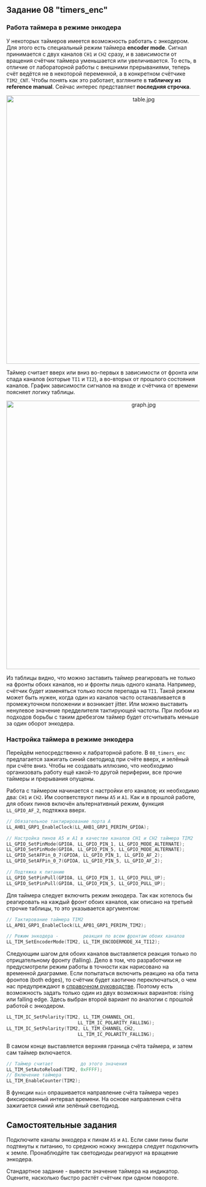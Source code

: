 ## Задание 08 "timers_enc"
### Работа таймера в режиме энкодера
У некоторых таймеров имеется возможность работать с энкодером. Для этого есть специальный режим таймера **encoder mode**.
Сигнал принимается с двух каналов `CH1` и `CH2` сразу, и в зависимости от вращения счётчик таймера уменьшается или увеличивается.
То есть, в отличие от лабораторной работы с внешними прерываниями, теперь счёт ведётся не в некоторой переменной,
а в конкретном счётчике `TIM2_CNT`. 
Чтобы понять как это работает, взгляните в **табличку из reference manual**. Сейчас интерес представляет **последняя строчка**. 

<p align="center">
  <img width="700" src="https://github.com/Levitsky-Ilya/stm32f0_ARM/blob/master/docs/images/table.jpg" alt="table.jpg"/>

</p>

Таймер считает вверх или вниз во-первых в зависимости от фронта или спада каналов (которые `TI1` и `TI2`), а во-вторых от прошлого состояния каналов. График зависимости сигналов на входе и счётчика от времени поясняет логику таблицы.

<p align="center">
  <img width="700" src="https://github.com/Levitsky-Ilya/stm32f0_ARM/blob/master/docs/images/graph.jpg" alt="graph.jpg"/>

</p>

Из таблицы видно, что можно заставить таймер реагировать не только на фронты обоих каналов, но и фронты лишь одного канала. Например, cчётчик будет изменяться только после перепада на `TI1`. Такой режим может быть нужен, когда один из каналов часто останавливается в промежуточном положении и возникает jitter. Или можно выставить ненулевое значение предделителя тактирующей частоты. При любом из подходов борьбы с таким дребезгом таймер будет отсчитывать меньше за один оборот энкодера.

### Настройка таймера в режиме энкодера
Перейдём непосредственно к лабраторной работе. В `08_timers_enc` предлагается зажигать синий светодиод при счёте вверх, и зелёный при счёте вниз. Чтобы не создавать иллюзию, что необходимо организовать работу ещё какой-то другой периферии, все прочие таймеры и прерывания опущены. 

Работа с таймером начинается с настройки его каналов; их необходимо два: `CH1` и `CH2`. Им соответствуют пины `А5` и `А1`. Как и в прошлой работе, для обоих пинов включён альтернативный режим, функция `LL_GPIO_AF_2`, подтяжка вверх.

```C
// Обязательное тактирирование порта А
LL_AHB1_GRP1_EnableClock(LL_AHB1_GRP1_PERIPH_GPIOA);

// Настройка пинов А5 и А1 в качестве каналов CH1 и CH2 таймера TIM2
LL_GPIO_SetPinMode(GPIOA, LL_GPIO_PIN_1, LL_GPIO_MODE_ALTERNATE);
LL_GPIO_SetPinMode(GPIOA, LL_GPIO_PIN_5, LL_GPIO_MODE_ALTERNATE);
LL_GPIO_SetAFPin_0_7(GPIOA, LL_GPIO_PIN_1, LL_GPIO_AF_2);
LL_GPIO_SetAFPin_0_7(GPIOA, LL_GPIO_PIN_5, LL_GPIO_AF_2);

// Подтяжка к питанию
LL_GPIO_SetPinPull(GPIOA, LL_GPIO_PIN_1, LL_GPIO_PULL_UP);
LL_GPIO_SetPinPull(GPIOA, LL_GPIO_PIN_5, LL_GPIO_PULL_UP);
```

Для таймера следует включить режим энкодера. Так как хотелось бы реагировать на каждый фронт обоих каналов, как описано на третьей строчке таблицы, то это указывается аргументом:

```C
// Тактирование таймера TIM2
LL_APB1_GRP1_EnableClock(LL_APB1_GRP1_PERIPH_TIM2);

// Режим энкодера -         реакция по всем фронтам обоих каналов
LL_TIM_SetEncoderMode(TIM2, LL_TIM_ENCODERMODE_X4_TI12);
```

Следующим шагом для обоих каналов выставляется реакция только по отрицательному фронту (falling). Дело в том, что разработчики не предусмотрели режим работы в точности как нарисовано на временной диаграмме. Если попытаться включить реакцию на оба типа фронтов (both edges), то счётчик будет хаотично переключаться, о чем нас предупреждают в [справочном руководстве](https://github.com/edosedgar/stm32f0_ARM/blob/master/docs/stm32f0xx_rm.pdf). Поэтому есть возможность задать только один из двух возможных вариантов: rising или falling edge. Здесь выбран второй вариант по аналогии с прошлой работой с энкодером.

```C
LL_TIM_IC_SetPolarity(TIM2, LL_TIM_CHANNEL_CH1,
                          LL_TIM_IC_POLARITY_FALLING);
LL_TIM_IC_SetPolarity(TIM2, LL_TIM_CHANNEL_CH2,
                          LL_TIM_IC_POLARITY_FALLING);
```

В самом конце выставляется верхняя граница счёта таймера, и затем сам таймер включается. 

```C
// Таймер считает          до этого значения
LL_TIM_SetAutoReload(TIM2, 0xFFFF);
// Включение таймера
LL_TIM_EnableCounter(TIM2);
```

В функции `main` опрашивается направление счёта таймера через фиксированный интервал времени. На основе направления счёта зажигается синий или зелёный светодиод.

## Самостоятельные задания

Подключите каналы энкодера к пинам `А5` и `А1`. Если сами пины были подтянуты к питанию, то среднюю ножку энкодера следует подключить к земле. Пронаблюдйте так светодиоды реагируют на вращение энкодера.

Стандартное задание - вывести значение таймера на индикатор. Оцените, насколько быстро растёт счётчик при одном повороте. 
